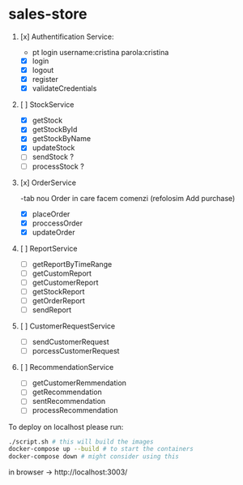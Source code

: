 # sales-store
1. [x] Authentification Service:

    - pt login username:cristina parola:cristina
    - [x] login 
    - [x] logout 
    - [x] register 
    - [x] validateCredentials 
    
2. [ ] StockService
    
    - [x] getStock  
    - [x] getStockById 
    - [x] getStockByName 
    - [x] updateStock 
    - [ ] sendStock ?
    - [ ] processStock ?
    
3. [x] OrderService

    -tab nou Order in care facem comenzi (refolosim Add purchase)

    - [x] placeOrder
    - [x] proccessOrder
    - [x] updateOrder
    
4. [ ] ReportService
    
    - [ ] getReportByTimeRange
    - [ ] getCustomReport
    - [ ] getCustomerReport
    - [ ] getStockReport
    - [ ] getOrderReport
    - [ ] sendReport
    
5. [ ] CustomerRequestService
    
    - [ ] sendCustomerRequest
    - [ ] porcessCustomerRequest
    
6. [ ] RecommendationService

    - [ ] getCustomerRemmendation
    - [ ] getRecommendation
    - [ ] sentRecommendation
    - [ ] processRecommendation

To deploy on localhost please run:

```bash
./script.sh # this will build the images
docker-compose up --build # to start the containers
docker-compose down # might consider using this
```

in browser -> http://localhost:3003/
